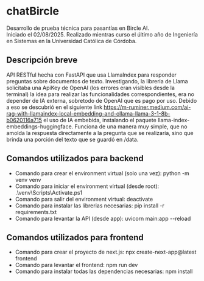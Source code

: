# chatBircle

Desarrollo de prueba técnica para pasantías en Bircle AI.  
Iniciado el 02/08/2025.
Realizado mientras curso el último año de Ingeniería en Sistemas en la Universidad Católica de Córdoba.


## Descripción breve
API RESTful hecha con FastAPI que usa LlamaIndex para responder preguntas sobre documentos de texto.
Investigando, la libreria de Llama solicitaba una ApiKey de OpenAI (los errores eran visibles desde la terminal) la idea para realizar las funcionalidades correspondientes, era no depender de IA externa, sobretodo de OpenAI que es pago por uso. Debido a eso se descubrió en el siguiente link https://m-ruminer.medium.com/ai-rag-with-llamaindex-local-embedding-and-ollama-llama-3-1-8b-b0620116a715 el uso de IA embebida, instalando el paquete llama-index-embeddings-huggingface. Funciona de una manera muy simple, que no amolda la respuesta directamente a la pregunta que se realizaría, sino que brinda una porción del texto que se guardó en /data.

## Comandos utilizados para backend
- Comando para crear el environment virtual (solo una vez): python -m venv venv
- Comando para iniciar el environment virtual (desde root): .\venv\Scripts\Activate.ps1
- Comando para salir del environment virtual: deactivate
- Comando para instalar las librerias necesarias: pip install -r requirements.txt
- Comando para levantar la API (desde app): uvicorn main:app --reload

## Comandos utilizados para frontend
- Comando para crear el proyecto de next.js: npx create-next-app@latest frontend
- Comando para levantar el frontend: npm run dev
- Comando para instalar todas las dependencias necesarias: npm install
